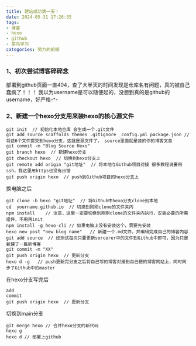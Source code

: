 ```yaml
---
title: 建站成功第一天！
date: 2024-05-31 17:26:35
tags:
- 博客
- hexo
- github
- 菜鸟学习
categories: 努力的前端
---
```

### 1、初次尝试博客碎碎念
<p>部署到github页面一直404，查了大半天的时间发现是仓库名有问题，真的被自己蠢疯了！！！
我以为username是可以随便起的，没想到真的是github的username，好严格-^-</p>

### 2、新建一个hexo分支用来装hexo的核心源文件
    git init  // 初始化本地仓库 会生成一个.git文件
    git add source scaffolds themes .gitignore _config.yml package.json // 将这6个文件提交到hexo分支，这就是源文件了， source里面就是装的你的博客文章
    git commit -m "Blog Source Hexo"
    git branch hexo  // 新建hexo分支
    git checkout hexo  // 切换到hexo分支上
    git remote add origin "git地址"  // 将本地与Github项目对接 很多教程说要用ssh，我这里用https也没有出错
    git push origin hexo  // push到Github项目的hexo分支上

换电脑之后

    git clone -b hexo "git地址"  // 将Github中hexo分支clone到本地
    cd  yourname.github.io  // 切换到刚刚clone的文件夹内
    npm install    // 注意，这里一定要切换到刚刚clone的文件夹内执行，安装必要的所需组件，不用再init
    npm install -g hexo-cli // 如果电脑上没有安装这个，需要先安装
    hexo new post "new blog name"   // 新建一个.md文件，并编辑完成自己的博客内容
    git add source  // 经测试每次只要更新sorcerer中的文件到Github中即可，因为只是新建了一篇新博客
    git commit -m "XX"
    git push origin hexo  // 更新分支
    hexo d -g   // push更新完分支之后将自己写的博客对接到自己搭的博客网站上，同时同步了Github中的master

在hexo分支写完后

    add
    commit
    git push origin hexo  // 更新分支

切换到main分支

    git merge hexo // 合并hexo分支的新代码
    hexo g
    hexo d // 部署上github